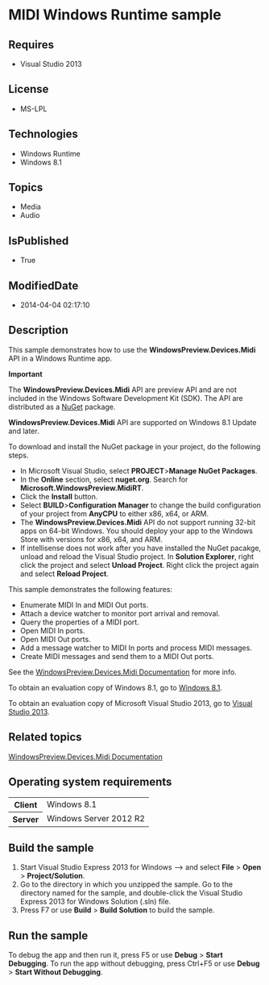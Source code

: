 # MIDI Windows Runtime sample
## Requires
* Visual Studio 2013
## License
* MS-LPL
## Technologies
* Windows Runtime
* Windows 8.1
## Topics
* Media
* Audio
## IsPublished
* True
## ModifiedDate
* 2014-04-04 02:17:10
## Description

<div id="mainSection">
<p>This sample demonstrates how to use the <b>WindowsPreview.Devices.Midi</b> API in a Windows Runtime app.
</p>
<p class="note"><b>Important</b>&nbsp;&nbsp;</p>
<p class="note">The <b>WindowsPreview.Devices.Midi</b> API are preview API and are not included in the Windows Software Development Kit (SDK). The API are distributed as a
<a href="http://www.nuget.org/">NuGet</a> package.</p>
<p class="note"><b>WindowsPreview.Devices.Midi</b> API are supported on Windows&nbsp;8.1 Update and later.</p>
<p>To download and install the NuGet package in your project, do the following steps.</p>
<ul>
<li>In Microsoft Visual Studio, select <b>PROJECT</b>&gt;<b>Manage NuGet Packages</b>.
</li><li>In the <b>Online</b> section, select <b>nuget.org</b>. Search for <b>Microsoft.WindowsPreview.MidiRT</b>.
</li><li>Click the <b>Install</b> button. </li><li>Select <b>BUILD</b>&gt;<b>Configuration Manager</b> to change the build configuration of your project from
<b>AnyCPU</b> to either x86, x64, or ARM. </li><li>The <b>WindowsPreview.Devices.Midi</b> API do not support running 32-bit apps on 64-bit Windows. You should deploy your app to the Windows Store with versions for x86, x64, and ARM.
</li><li>If intellisense does not work after you have installed the NuGet pacakge, unload and reload the Visual Studio project. In
<b>Solution Explorer</b>, right click the project and select <b>Unload Project</b>. Right click the project again and select
<b>Reload Project</b>. </li></ul>
<p></p>
<p>This sample demonstrates the following features:</p>
<ul>
<li>Enumerate MIDI In and MIDI Out ports. </li><li>Attach a device watcher to monitor port arrival and removal. </li><li>Query the properties of a MIDI port. </li><li>Open MIDI In ports. </li><li>Open MIDI Out ports. </li><li>Add a message watcher to MIDI In ports and process MIDI messages. </li><li>Create MIDI messages and send them to a MIDI Out ports. </li></ul>
<p>See the <a href="http://go.microsoft.com/fwlink/p/?LinkID=394282 ">WindowsPreview.Devices.Midi Documentation</a> for more info.</p>
<p>To obtain an evaluation copy of Windows&nbsp;8.1, go to <a href="http://go.microsoft.com/fwlink/p/?linkid=301696">
Windows&nbsp;8.1</a>. </p>
<p>To obtain an evaluation copy of Microsoft Visual Studio&nbsp;2013, go to <a href="http://go.microsoft.com/fwlink/p/?linkid=301697">
Visual Studio&nbsp;2013</a>. </p>
<h2><a id="related_topics"></a>Related topics</h2>
<dl><dt><a href="http://go.microsoft.com/fwlink/p/?LinkID=394282 ">WindowsPreview.Devices.Midi Documentation</a>
</dt></dl>
<h2>Operating system requirements</h2>
<table>
<tbody>
<tr>
<th>Client</th>
<td><dt>Windows&nbsp;8.1 </dt></td>
</tr>
<tr>
<th>Server</th>
<td><dt>Windows Server&nbsp;2012&nbsp;R2 </dt></td>
</tr>
</tbody>
</table>
<h2>Build the sample</h2>
<p></p>
<ol>
<li>Start Visual Studio Express&nbsp;2013 for Windows --&gt; and select <b>File</b> &gt;
<b>Open</b> &gt; <b>Project/Solution</b>. </li><li>Go to the directory in which you unzipped the sample. Go to the directory named for the sample, and double-click the Visual Studio Express&nbsp;2013 for Windows Solution (.sln) file.
</li><li>Press F7 or use <b>Build</b> &gt; <b>Build Solution</b> to build the sample. </li></ol>
<p></p>
<h2>Run the sample</h2>
<p>To debug the app and then run it, press F5 or use <b>Debug</b> &gt; <b>Start Debugging</b>. To run the app without debugging, press Ctrl&#43;F5 or use
<b>Debug</b> &gt; <b>Start Without Debugging</b>. </p>
</div>
